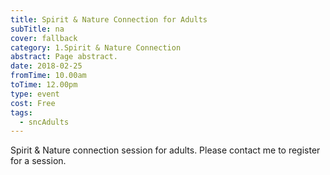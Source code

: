 ```yaml
---
title: Spirit & Nature Connection for Adults
subTitle: na
cover: fallback
category: 1.Spirit & Nature Connection
abstract: Page abstract.
date: 2018-02-25
fromTime: 10.00am
toTime: 12.00pm
type: event
cost: Free
tags:
  - sncAdults
---
```


Spirit & Nature connection session for adults. Please contact me to register for a session.

